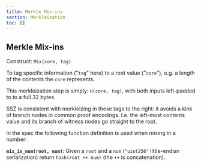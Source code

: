 ```yaml
---
title: Merkle Mix-ins
section: Merkleization
toc: []
---
```


## Merkle Mix-ins

Construct: `Mix(core, tag)`

To tag specific information ("`tag`" here) to a root value ("`core`"), e.g. a length of the contents the `core` represents.

This merkleization step is simply: `H(core, tag)`, with both inputs left-padded to to a full 32 bytes.

SSZ is consistent with merkleizing in these tags to the right: it avoids a kink of branch nodes in common proof encodings.
I.e. the left-most contents value and its branch of witness nodes go straight to the root.

In the spec the following function definition is used when mixing in a number:

**`mix_in_num(root, num)`**: Given a `root` and a `num` (`"uint256"` little-endian serialization) return `hash(root ++ num)` (the `++` is concatenation).
